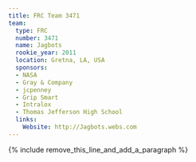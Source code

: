 ```yaml
---
title: FRC Team 3471
team:
  type: FRC
  number: 3471
  name: Jagbots
  rookie_year: 2011
  location: Gretna, LA, USA
  sponsors:
  - NASA
  - Gray & Company
  - jcpenney
  - Grip Smart
  - Intralox
  - Thomas Jefferson High School
  links:
    Website: http://Jagbots.webs.com
---
```


{% include remove_this_line_and_add_a_paragraph %}